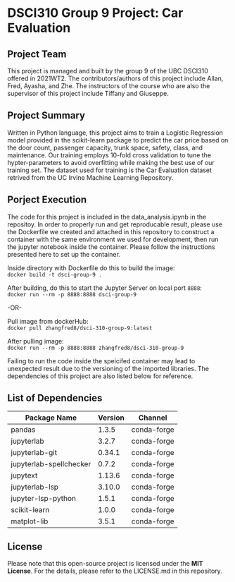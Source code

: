 
# DSCI310 Group 9 Project: Car Evaluation

## Project Team
This project is managed and built by the group 9 of the UBC DSCI310 offered in 2021WT2. The contributors/authors of this project include Allan, Fred, Ayasha, and Zhe. The instructors of the course who are also the supervisor of this project include Tiffany and Giuseppe.

## Project Summary
Written in Python language, this project aims to train a Logistic Regression model provided in the scikit-learn package to predict the car price based on the door count, passenger capacity, trunk space, safety, class, and maintenance. Our training employs 10-fold cross validation to tune the hypter-parameters to avoid overfitting while making the best use of our training set. The dataset used for training is the Car Evaluation dataset retrived from the UC Irvine Machine Learning Repository. 

## Porject Execution
The code for this project is included in the data_analysis.ipynb in the repositoy. In order to properly run and get reproducable result, please use the Dockerfile we created and attached in this repository to construct a container with the same environment we used for development, then run the jupyter notebook inside the container. Please follow the instructions presented here to set up the container.

Inside directory with Dockerfile do this to build the image:  
`docker build -t dsci-group-9 .`  

After building, do this to start the Jupyter Server on local port `8888`:  
`docker run --rm -p 8888:8888 dsci-group-9`

-OR-  

Pull image from dockerHub:  
`docker pull zhangfred8/dsci-310-group-9:latest`  

After pulling image:  
`docker run --rm -p 8888:8888 zhangfred8/dsci-310-group-9`  

Failing to run the code inside the speicifed container may lead to unexpected result due to the versioning of the imported libraries. The dependencies of this project are also listed below for reference. 

## List of Dependencies
Package Name              | Version     | Channel
--------------------------|-------------|----------
pandas                    | 1.3.5       | conda-forge
jupyterlab                | 3.2.7       | conda-forge
jupyterlab-git            | 0.34.1      | conda-forge
jupyterlab-spellchecker   | 0.7.2       | conda-forge
jupytext                  | 1.13.6      | conda-forge
jupyterlab-lsp            | 3.10.0      | conda-forge
jupyter-lsp-python        | 1.5.1       | conda-forge
scikit-learn              | 1.0.0       | conda-forge
matplot-lib               | 3.5.1       | conda-forge

## License
Please note that this open-source project is licensed under the **MIT License**. For the details, please refer to the LICENSE.md in this repository.

